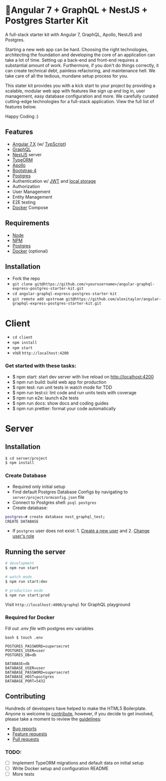 #  🚀Angular 7 + GraphQL + NestJS + Postgres Starter Kit

A full-stack starter kit with Angular 7, GraphQL, Apollo, NestJS and Postgres.

Starting a new web app can be hard. Choosing the right technologies, architecting the foundation and developing the core of an application can take a lot of time. Setting up a back-end and front-end requires a substantial amount of work. Furthermore, if you don't do things correctly, it can create technical debt, painless refactoring, and maintenance hell. We take care of all the tedious, mundane setup process for you.

This stater kit provides you with a kick start to your project by providing a scalable, modular web app with features like sign up and log in, user management, easy database configuration and more. We carefully curated cutting-edge technologies for a full-stack application. View the full list of features below.

Happy Coding :)

## Features

- [Angular 7.X](https://angular.io/) (w/ [TypScript](https://www.typescriptlang.org/))
- [GraphQL](https://graphql.org/)
- [NestJS](https://nestjs.com/) server
- [TypeORM](https://typeorm.io/#/)
- [Apollo](https://www.apollographql.com/)
- [Bootstrap 4](https://getbootstrap.com/)
- [Postgres](https://www.postgresql.org/)
- Authentication w/ [JWT](https://jwt.io/) and [local storage](https://developer.mozilla.org/en-US/docs/Web/API/Web_Storage_API)
- Authorization
- User Management
- Entity Management
- E2E testing
- [Docker](https://www.docker.com/) Compose

## Requirements

- [Node](https://nodejs.org/en/)
- [NPM](https://www.npmjs.com/)
- [Postgres](https://www.postgresql.org/)
- [Docker](https://www.docker.com/) (optional)

## Installation

- Fork the repo
- `git clone git@https://github.com/<yourusername>/angular-graphql-express-postgres-starter-kit.git`
- `cd angular-graphql-express-postgres-starter-kit`
- `git remote add upstream git@https://github.com/alexitaylor/angular-graphql-express-postgres-starter-kit.git`

# Client

- `cd client`
- `npm install`
- `npm start`
- visit `http://localhost:4200`

### Get started with these tasks:

- $ npm start: start dev server with live reload on [http://localhost:4200](http://localhost:4200)
- $ npm run build: build web app for production
- $ npm test: run unit tests in watch mode for TDD
- $ npm run test:ci: lint code and run units tests with coverage
- $ npm run e2e: launch e2e tests
- $ npm run docs: show docs and coding guides
- $ npm run prettier: format your code automatically

# Server

## Installation

```bash
$ cd server/project
$ npm install
```

### Create Database

- Required only initial setup
- Find default Postgres Database Configs by navigating to `server/project/ormconfig.json` file
- Connect to Postgres shell: `psql postgres`
- Create database:

```bash
postgres=# create database nest_graphql_test;
CREATE DATABASE
```

- If `postgres` user does not exist: 1. [Create a new user](https://www.postgresql.org/docs/8.0/sql-createuser.html) and 2. [Change user's role](https://chartio.com/resources/tutorials/how-to-change-a-user-to-superuser-in-postgresql/)

## Running the server

```bash
# development
$ npm run start

# watch mode
$ npm run start:dev

# production mode
$ npm run start:prod
```

Visit `http://localhost:4000/graphql` for GraphQL playground

### Required for Docker

Fill out _.env file_ with postgres env variables

`bash $ touch .env`

```text
POSTGRES_PASSWORD=supersecret
POSTGRES_USER=user
POSTGRES_DB=db

DATABASE=db
DATABASE_USER=user
DATABASE_PASSWORD=supersecret
DATABASE_HOST=postgres
DATABASE_PORT=5432
```

## Contributing

Hundreds of developers have helped to make the HTML5 Boilerplate. Anyone is welcome to [contribute](.github/CONTRIBUTING.MD),
however, if you decide to get involved, please take a moment to review
the [guidelines](.github/CONTRIBUTING.MD):

- [Bug reports](.github/CONTRIBUTING.MD#bugs)
- [Feature requests](.github/CONTRIBUTING.MD#features)
- [Pull requests](.github/CONTRIBUTING.MD#pull-requests)

### TODO:

- [ ] Implement TypeORM migrations and default data on initial setup
- [ ] Write Docker setup and configuration README
- [ ] More tests
